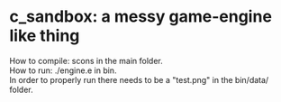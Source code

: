 # c_sandbox: a messy game-engine like thing 
How to compile: scons in the main folder. \
How to run: ./engine.e in bin. \
In order to properly run there needs to be a "test.png" in the bin/data/ folder.
